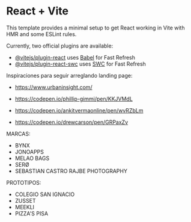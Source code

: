 # React + Vite

This template provides a minimal setup to get React working in Vite with HMR and some ESLint rules.

Currently, two official plugins are available:

- [@vitejs/plugin-react](https://github.com/vitejs/vite-plugin-react/blob/main/packages/plugin-react/README.md) uses [Babel](https://babeljs.io/) for Fast Refresh
- [@vitejs/plugin-react-swc](https://github.com/vitejs/vite-plugin-react-swc) uses [SWC](https://swc.rs/) for Fast Refresh

Inspiraciones para seguir arreglando landing page:

- https://www.urbaninsight.com/

- https://codepen.io/phillip-gimmi/pen/KKJVMdL
- https://codepen.io/ankitvermaonline/pen/wvRZbLm
- https://codepen.io/drewcarson/pen/GRPaxZv

MARCAS:
- BYNX
- JONOAPPS
- MELAO BAGS
- SERØ
- SEBASTIAN CASTRO RAJBE PHOTOGRAPHY

PROTOTIPOS:
- COLEGIO SAN IGNACIO
- ZUSSET
- MEEKLI
- PIZZA'S PISA
